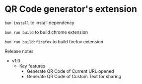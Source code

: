 # QR Code generator's extension

`bun install` to install dependency

`bun run build` to build chrome extension

`bun run build:firefox` to build firefox extension

Release notes
- v1.0
    - Key features
        - Generate QR Code of Current URL opened
        - Generate QR Code of Custom Text for sharing
